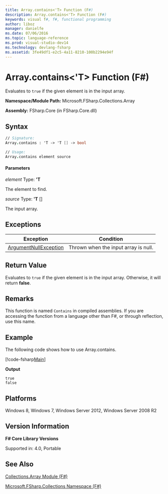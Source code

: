 ```yaml
---
title: Array.contains<'T> Function (F#)
description: Array.contains<'T> Function (F#)
keywords: visual f#, f#, functional programming
author: liboz
manager: danielfe
ms.date: 07/06/2016
ms.topic: language-reference
ms.prod: visual-studio-dev14
ms.technology: devlang-fsharp
ms.assetid: 3fe49df1-e2c5-4a11-8210-100b2294e94f
---
```


# Array.contains<'T> Function (F#)

Evaluates to `true` if the given element is in the input array.

**Namespace/Module Path:** Microsoft.FSharp.Collections.Array

**Assembly:** FSharp.Core (in FSharp.Core.dll)

## Syntax

```fsharp
// Signature:
Array.contains : 'T -> 'T [] -> bool

// Usage:
Array.contains element source
```

#### Parameters
*element*
Type: **'T**

The element to find.

*source*
Type: **'T** [[]](https://msdn.microsoft.com/library/def20292-9aae-4596-9275-b94e594f8493)

The input array.

## Exceptions

|Exception|Condition|
|----|----|
|[ArgumentNullException](https://msdn.microsoft.com/library/system.argumentnullexception.aspx)|Thrown when the input array is null.|

## Return Value

Evaluates to `true` if the given element is in the input array. Otherwise, it will return **false**.

## Remarks
This function is named `Contains` in compiled assemblies. If you are accessing the function from a language other than F#, or through reflection, use this name.

## Example

The following code shows how to use Array.contains.

[!code-fsharp[Main](../../../samples/snippets/fsarrays/snippet511.fs)]

**Output**

```
true
false
```

## Platforms
Windows 8, Windows 7, Windows Server 2012, Windows Server 2008 R2

## Version Information
**F# Core Library Versions**

Supported in: 4.0, Portable

## See Also

[Collections.Array Module &#40;F&#35;&#41;](Collections.Array-Module-%5BFSharp%5D.md)

[Microsoft.FSharp.Collections Namespace &#40;F&#35;&#41;](Microsoft.FSharp.Collections-Namespace-%5BFSharp%5D.md)
